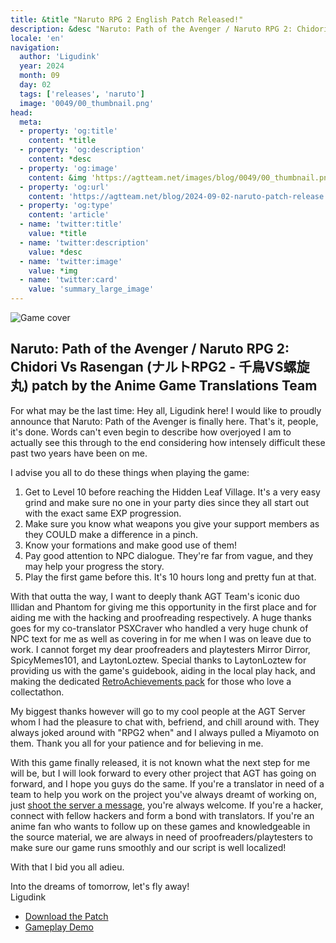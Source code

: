 ```yaml
---
title: &title "Naruto RPG 2 English Patch Released!"
description: &desc "Naruto: Path of the Avenger / Naruto RPG 2: Chidori Vs Rasengan (ナルトRPG2 - 千鳥VS螺旋丸) patch by the Anime Game Translations Team"
locale: 'en'
navigation:
  author: 'Ligudink'
  year: 2024
  month: 09
  day: 02
  tags: ['releases', 'naruto']
  image: '0049/00_thumbnail.png'
head:
  meta:
  - property: 'og:title'
    content: *title
  - property: 'og:description'
    content: *desc
  - property: 'og:image'
    content: &img 'https://agtteam.net/images/blog/0049/00_thumbnail.png'
  - property: 'og:url'
    content: 'https://agtteam.net/blog/2024-09-02-naruto-patch-release'
  - property: 'og:type'
    content: 'article'
  - name: 'twitter:title'
    value: *title
  - name: 'twitter:description'
    value: *desc
  - name: 'twitter:image'
    value: *img
  - name: 'twitter:card'
    value: 'summary_large_image'
---
```


![Game cover](/images/blog/0049/01_narutorelease.png)

## Naruto: Path of the Avenger / Naruto RPG 2: Chidori Vs Rasengan (ナルトRPG2 - 千鳥VS螺旋丸) patch by the Anime Game Translations Team

For what may be the last time: Hey all, Ligudink here! I would like to proudly announce that Naruto: Path of the Avenger is finally here. That's it, people, it's done. Words can't even begin to describe how overjoyed I am to actually see this through to the end considering how intensely difficult these past two years have been on me.

I advise you all to do these things when playing the game:
1) Get to Level 10 before reaching the Hidden Leaf Village. It's a very easy grind and make sure no one in your party dies since they all start out with the exact same EXP progression.
2) Make sure you know what weapons you give your support members as they COULD make a difference in a pinch.
3) Know your formations and make good use of them!
4) Pay good attention to NPC dialogue. They're far from vague, and they may help your progress the story.
5) Play the first game before this. It's 10 hours long and pretty fun at that.

With that outta the way, I want to deeply thank AGT Team's iconic duo Illidan and Phantom for giving me this opportunity in the first place and for aiding me with the hacking and proofreading respectively. A huge thanks goes for my co-translator PSXCraver who handled a very huge chunk of NPC text for me as well as covering in for me when I was on leave due to work. I cannot forget my dear proofreaders and playtesters Mirror Dirror, SpicyMemes101, and LaytonLoztew. Special thanks to LaytonLoztew for providing us with the game's guidebook, aiding in the local play hack, and making the dedicated [RetroAchievements pack](https://retroachievements.org/game/15481) for those who love a collectathon.

My biggest thanks however will go to my cool people at the AGT Server whom I had the pleasure to chat with, befriend, and chill around with. They always joked around with "RPG2 when" and I always pulled a Miyamoto on them. Thank you all for your patience and for believing in me.

With this game finally released, it is not known what the next step for me will be, but I will look forward to every other project that AGT has going on forward, and I hope you guys do the same. If you're a translator in need of a team to help you work on the project you've always dreamt of working on, just [shoot the server a message](https://discord.com/invite/xtVzrEk), you're always welcome. If you're a hacker, connect with fellow hackers and form a bond with translators. If you're an anime fan who wants to follow up on these games and knowledgeable in the source material, we are always in need of proofreaders/playtesters to make sure our game runs smoothly and our script is well localized!

With that I bid you all adieu.

Into the dreams of tomorrow, let's fly away!<br />
Ligudink

- [Download the Patch](https://agtteam.net/naruto)
- [Gameplay Demo](https://youtu.be/gzGdPR4R8PE)